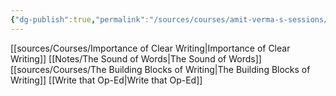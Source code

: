 ```yaml
---
{"dg-publish":true,"permalink":"/sources/courses/amit-verma-s-sessions/"}
---
```


[[sources/Courses/Importance of Clear Writing\|Importance of Clear Writing]]
[[Notes/The Sound of Words\|The Sound of Words]]
[[sources/Courses/The Building Blocks of Writing\|The Building Blocks of Writing]]
[[Write that Op-Ed\|Write that Op-Ed]]
